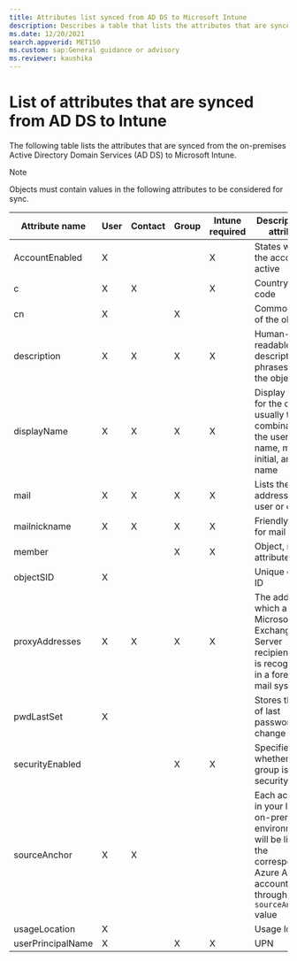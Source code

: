 ```yaml
---
title: Attributes list synced from AD DS to Microsoft Intune
description: Describes a table that lists the attributes that are synced from the on-premises Active Directory Domain Services (AD DS) to Intune.
ms.date: 12/20/2021
search.appverid: MET150
ms.custom: sap:General guidance or advisory
ms.reviewer: kaushika
---
```

# List of attributes that are synced from AD DS to Intune

The following table lists the attributes that are synced from the on-premises Active Directory Domain Services (AD DS) to Microsoft Intune.

> [!NOTE]
> Objects must contain values in the following attributes to be considered for sync.

|Attribute name|User|Contact|Group|Intune required|Description of attribute|
|---|---|---|---|---|---|
| AccountEnabled|X|||X|States whether the account is active|
| c|X|X||X|Country/Region code|
| cn|X||X||Common name of the object|
| description|X|X|X|X|Human-readable descriptive phrases about the object|
| displayName|X|X|X|X|Display name for the object, usually the combination of the user's first name, middle initial, and last name|
| mail|X|X|X|X|Lists the email addresses for a user or contact|
| mailnickname|X|X|X|X|Friendly name for mail|
| member|||X|X|Object, not attribute|
| objectSID|X||||Unique object ID|
| proxyAddresses|X|X|X|X|The address by which a Microsoft Exchange Server recipient object is recognized in a foreign mail system|
| pwdLastSet|X||||Stores the time of last password change|
| securityEnabled|||X|X|Specifies whether the group is a security group|
| sourceAnchor|X|X|||Each account in your local on-premises environment will be linked to the corresponding Azure AD account through the `sourceAnchor` value|
| usageLocation|X||||Usage location|
| userPrincipalName|X||X|X|UPN|
